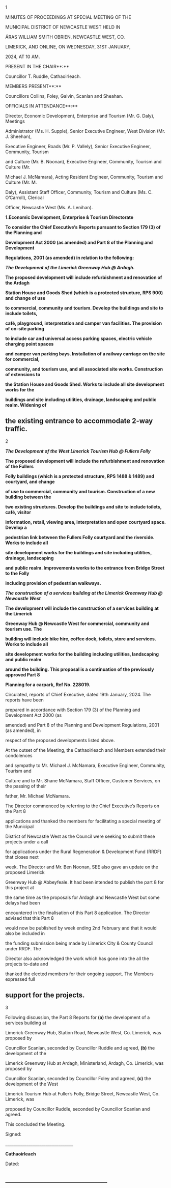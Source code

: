 1

MINUTES OF PROCEEDINGS AT SPECIAL MEETING OF THE

MUNICIPAL DISTRICT OF NEWCASTLE WEST HELD IN

ÁRAS WILLIAM SMITH OBRIEN, NEWCASTLE WEST, CO.

LIMERICK, AND ONLINE, ON WEDNESDAY, 31ST JANUARY,

2024, AT 10 AM.

PRESENT IN THE CHAIR**:**

Councillor T. Ruddle, Cathaoirleach.

MEMBERS PRESENT**:**

Councillors Collins, Foley, Galvin, Scanlan and Sheahan.

OFFICIALS IN ATTENDANCE**:**

Director, Economic Development, Enterprise and Tourism (Mr. G. Daly), Meetings

Administrator (Ms. H. Supple), Senior Executive Engineer, West Division (Mr. J. Sheehan),

Executive Engineer, Roads (Mr. P. Vallely), Senior Executive Engineer, Community, Tourism

and Culture (Mr. B. Noonan), Executive Engineer, Community, Tourism and Culture (Mr.

Michael J. McNamara), Acting Resident Engineer, Community, Tourism and Culture (Mr. M.

Daly), Assistant Staff Officer, Community, Tourism and Culture (Ms. C. O’Carroll), Clerical

Officer, Newcastle West (Ms. A. Lenihan).

**1.Economic Development, Enterprise & Tourism Directorate**

**To consider the Chief Executive’s Reports pursuant to Section 179 (3) of the Planning and**

**Development Act 2000 (as amended) and Part 8 of the Planning and Development**

**Regulations, 2001 (as amended) in relation to the following:**

***The Development of the Limerick Greenway Hub @ Ardagh.***

**The proposed development will include refurbishment and renovation of the Ardagh**

**Station House and Goods Shed (which is a protected structure, RPS 900) and change of use**

**to commercial, community and tourism. Develop the buildings and site to include toilets,**

**café, playground, interpretation and camper van facilities. The provision of on-site parking**

**to include car and universal access parking spaces, electric vehicle charging point spaces**

**and camper van parking bays. Installation of a railway carriage on the site for commercial,**

**community, and tourism use, and all associated site works. Construction of extensions to**

**the Station House and Goods Shed. Works to include all site development works for the**

**buildings and site including utilities, drainage, landscaping and public realm. Widening of**

**the existing entrance to accommodate 2-way traffic.**
---
2

***The Development of the West Limerick Tourism Hub @ Fullers Folly***

**The proposed development will include the refurbishment and renovation of the Fullers**

**Folly buildings (which is a protected structure, RPS 1488 & 1489) and courtyard, and change**

**of use to commercial, community and tourism. Construction of a new building between the**

**two existing structures. Develop the buildings and site to include toilets, café, visitor**

**information, retail, viewing area, interpretation and open courtyard space. Develop a**

**pedestrian link between the Fullers Folly courtyard and the riverside. Works to include all**

**site development works for the buildings and site including utilities, drainage, landscaping**

**and public realm. Improvements works to the entrance from Bridge Street to the Folly**

**including provision of pedestrian walkways.**

***The construction of a services building at the Limerick Greenway Hub @ Newcastle West***

**The development will include the construction of a services building at the Limerick**

**Greenway Hub @ Newcastle West for commercial, community and tourism use. The**

**building will include bike hire, coffee dock, toilets, store and services. Works to include all**

**site development works for the building including utilities, landscaping and public realm**

**around the building. This proposal is a continuation of the previously approved Part 8**

**Planning for a carpark, Ref No. 228019.**

Circulated, reports of Chief Executive, dated 19th January, 2024. The reports have been

prepared in accordance with Section 179 (3) of the Planning and Development Act 2000 (as

amended) and Part 8 of the Planning and Development Regulations, 2001 (as amended), in

respect of the proposed developments listed above.

At the outset of the Meeting, the Cathaoirleach and Members extended their condolences

and sympathy to Mr. Michael J. McNamara, Executive Engineer, Community, Tourism and

Culture and to Mr. Shane McNamara, Staff Officer, Customer Services, on the passing of their

father, Mr. Michael McNamara.

The Director commenced by referring to the Chief Executive’s Reports on the Part 8

applications and thanked the members for facilitating a special meeting of the Municipal

District of Newcastle West as the Council were seeking to submit these projects under a call

for applications under the Rural Regeneration & Development Fund (RRDF) that closes next

week. The Director and Mr. Ben Noonan, SEE also gave an update on the proposed Limerick

Greenway Hub @ Abbeyfeale. It had been intended to publish the part 8 for this project at

the same time as the proposals for Ardagh and Newcastle West but some delays had been

encountered in the finalisation of this Part 8 application. The Director advised that this Part 8

would now be published by week ending 2nd February and that it would also be included in

the funding submission being made by Limerick City & County Council under RRDF. The

Director also acknowledged the work which has gone into the all the projects to-date and

thanked the elected members for their ongoing support. The Members expressed full

support for the projects.
---
3

Following discussion, the Part 8 Reports for **(a)** the development of a services building at

Limerick Greenway Hub, Station Road, Newcastle West, Co. Limerick, was proposed by

Councillor Scanlan, seconded by Councillor Ruddle and agreed, **(b)** the development of the

Limerick Greenway Hub at Ardagh, Ministerland, Ardagh, Co. Limerick, was proposed by

Councillor Scanlan, seconded by Councillor Foley and agreed, **(c)** the development of the West

Limerick Tourism Hub at Fuller’s Folly, Bridge Street, Newcastle West, Co. Limerick, was

proposed by Councillor Ruddle, seconded by Councillor Scanlan and agreed.

This concluded the Meeting.

Signed:

**\_\_\_\_\_\_\_\_\_\_\_\_\_\_\_\_\_\_\_\_\_\_\_\_\_\_\_\_\_\_\_\_**

**Cathaoirleach**

Dated:

**\_\_\_\_\_\_\_\_\_\_\_\_\_\_\_\_\_\_\_\_\_\_\_\_\_\_\_\_\_\_\_\_**
---
